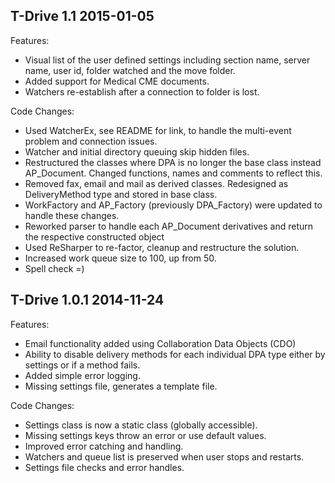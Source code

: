 ## T-Drive 1.1   2015-01-05

Features:

  - Visual list of the user defined settings including section name, server name, user id, folder watched and the move folder.
  - Added support for Medical CME documents.
  - Watchers re-establish after a connection to folder is lost.

Code Changes:

  - Used WatcherEx, see README for link, to handle the multi-event problem and connection issues.
  - Watcher and initial directory queuing skip hidden files.
  - Restructured the classes where DPA is no longer the base class instead AP_Document. Changed functions, names and comments to reflect this.
  - Removed fax, email and mail as derived classes. Redesigned as DeliveryMethod type and stored in base class.
  - WorkFactory and AP_Factory (previously DPA_Factory) were updated to handle these changes.
  - Reworked parser to handle each AP_Document derivatives and return the respective constructed object
  - Used ReSharper to re-factor, cleanup and restructure the solution.
  - Increased work queue size to 100, up from 50.
  - Spell check =)
  

## T-Drive 1.0.1 2014-11-24

Features:

  - Email functionality added using Collaboration Data Objects (CDO)
  - Ability to disable delivery methods for each individual DPA type either by settings or if a method fails.
  - Added simple error logging.
  - Missing settings file, generates a template file.

Code Changes:

  - Settings class is now a static class (globally accessible).
  - Missing settings keys throw an error or use default values.
  - Improved error catching and handling.
  - Watchers and queue list is preserved when user stops and restarts.
  - Settings file checks and error handles.

